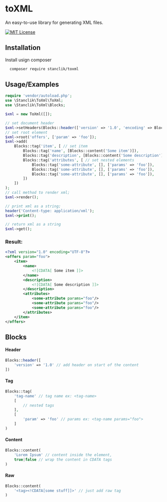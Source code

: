 
# toXML

An easy-to-use library for generating XML files.



[![MIT License](https://img.shields.io/badge/License-MIT-green.svg)](https://choosealicense.com/licenses/mit/)



## Installation

Install usign composer

```bash
  composer require stanclik/toxml
```
    
## Usage/Examples

```php
require 'vendor/autoload.php';
use \Stanclik\ToXml\ToXml;
use \Stanclik\ToXml\Blocks;

$xml = new ToXml([]);

// set document header
$xml->setHeaders(Blocks::header(['version' => '1.0', 'encoding' => Blocks::UTF_8]));
// set root element
$xml->root('offers', ['param' => 'foo']);
$xml->add(
    Blocks::tag('item', [ // set item
        Blocks::tag('name', [Blocks::content('Some item')]),
        Blocks::tag('description', [Blocks::content('Some description')]),
        Blocks::tag('attributes', [ // set nested elements
            Blocks::tag('some-attribute', [], ['params' => 'foo']),
            Blocks::tag('some-attribute', [], ['params' => 'foo']),
            Blocks::tag('some-attribute', [], ['params' => 'foo']),
        ])
    ])
);
// call method to render xml;
$xml->render();

// print xml as a string;
header('Content-type: application/xml');
$xml->print();

// return xml as a string
$xml->get();
```

### Result:
```xml
<?xml version="1.0" encoding="UTF-8"?>
<offers param="foo">
    <item>
        <name>
            <![CDATA[ Some item ]]>
        </name>
        <description>
            <![CDATA[ Some description ]]>
        </description>
        <attributes>
            <some-attribute params="foo"/>
            <some-attribute params="foo"/>
            <some-attribute params="foo"/>
        </attributes>
    </item>
</offers>
```

## Blocks

#### Header
```php
Blocks::header([
    'version' => '1.0' // add header on start of the content
])
```

#### Tag
```php
Blocks::tag(
    'tag-name' // tag name ex: <tag-name>
    [
        // nested tags
    ],
    [
        'param' => 'foo' // params ex: <tag-name params="foo">
    ]
)
```

#### Content

```php
Blocks::content(
    'Lorem Ipsum' // content inside the element,
    true|false // wrap the content in CDATA tags
)
```

#### Raw
```php
Blocks::content(
    '<tag><!CDATA[some stuff]]>' // just add raw tag
)
```
